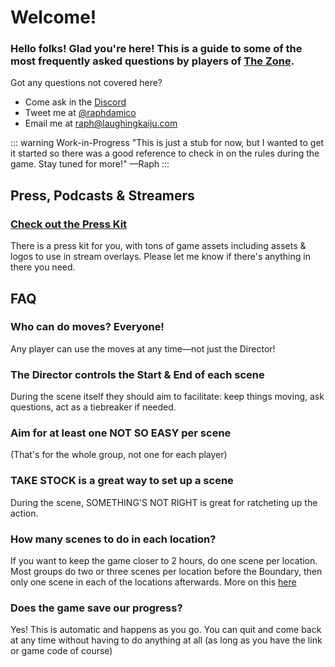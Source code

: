 # Welcome!

### Hello folks! Glad you're here! This is a guide to some of the most frequently asked questions by players of [The Zone](http://www.thezonerpg.com). 

Got any questions not covered here?

* Come ask in the [Discord](https://discord.gg/rZwM84p35C)
* Tweet me at [@raphdamico](https://www.twitter.com/raphdamico)
* Email me at [raph@laughingkaiju.com](mailto:raph@laughingkaiju.com)

::: warning Work-in-Progress
"This is just a stub for now, but I wanted to get it started so there was a good reference to check in on the rules during the game. Stay tuned for more!" —Raph
:::

## Press, Podcasts & Streamers
### [Check out the Press Kit](https://laughingkaiju.com/press/)
There is a press kit for you, with tons of game assets including assets & logos to use in stream overlays. Please let me know if there's anything in there you need.

## FAQ

### Who can do moves? Everyone!
Any player can use the moves at any time—not just the Director!

### The Director controls the Start & End of each scene
During the scene itself they should aim to facilitate: keep things moving, ask questions, act as a tiebreaker if needed.

### Aim for at least one NOT SO EASY per scene
(That's for the whole group, not one for each player)

### TAKE STOCK is a great way to set up a scene
During the scene, SOMETHING'S NOT RIGHT is great for ratcheting up the action.

### How many scenes to do in each location?
If you want to keep the game closer to 2 hours, do one scene per location. Most groups do two or three scenes per location before the Boundary, then only one scene in each of the locations afterwards. More on this [here](/guide/rules/#what-to-expect)

### Does the game save our progress?
Yes! This is automatic and happens as you go. You can quit and come back at any time without having to do anything at all (as long as you have the link or game code of course)